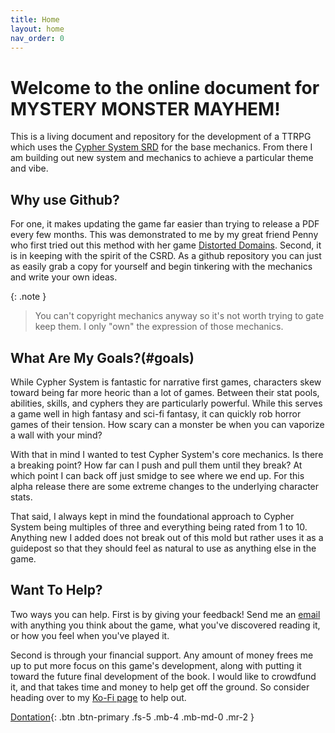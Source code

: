 ```yaml
---
title: Home
layout: home
nav_order: 0
---
```


# Welcome to the online document for **MYSTERY MONSTER MAYHEM!** 
This is a living document and repository for the development of a TTRPG which uses the [Cypher System SRD](https://screwtapello.gitlab.io/cypher-system-reference/index.html) for the base mechanics. From there I am building out new system and mechanics to achieve a particular theme and vibe.

## Why use Github?
For one, it makes updating the game far easier than trying to release a PDF every few months. This was demonstrated to me by my great friend Penny who first tried out this method with her game [Distorted Domains](http://transtapir.games/Distorted-Domains/). Second, it is in keeping with the spirit of the CSRD. As a github repository you can just as easily grab a copy for yourself and begin tinkering with the mechanics and write your own ideas.

{: .note }
> You can't copyright mechanics anyway so it's not worth trying to gate keep them. I only "own" the expression of those mechanics.

## What Are My Goals?(#goals)
While Cypher System is fantastic for narrative first games, characters skew toward being far more heoric than a lot of games. Between their stat pools, abilities, skills, and cyphers they are particularly powerful. While this serves a game well in high fantasy and sci-fi fantasy, it can quickly rob horror games of their tension. How scary can a monster be when you can vaporize a wall with your mind?

With that in mind I wanted to test Cypher System's core mechanics. Is there a breaking point? How far can I push and pull them until they break? At which point I can back off just smidge to see where we end up. For this alpha release there are some extreme changes to the underlying character stats. 

That said, I always kept in mind the foundational approach to Cypher System being multiples of three and everything being rated from 1 to 10. Anything new I added does not break out of this mold but rather uses it as a guidepost so that they should feel as natural to use as anything else in the game.

## Want To Help?
Two ways you can help. First is by giving your feedback! Send me an [email](mailto:info@whensuddenly.games) with anything you think about the game, what you've discovered reading it, or how you feel when you've played it.

Second is through your financial support. Any amount of money frees me up to put more focus on this game's development, along with putting it toward the future final development of the book. I would like to crowdfund it, and that takes time and money to help get off the ground. So consider heading over to my [Ko-Fi page](https://ko-fi.com/whensuddenlygames) to help out.

[Dontation](https://ko-fi.com/whensuddenlygames){: .btn .btn-primary .fs-5 .mb-4 .mb-md-0 .mr-2 }
